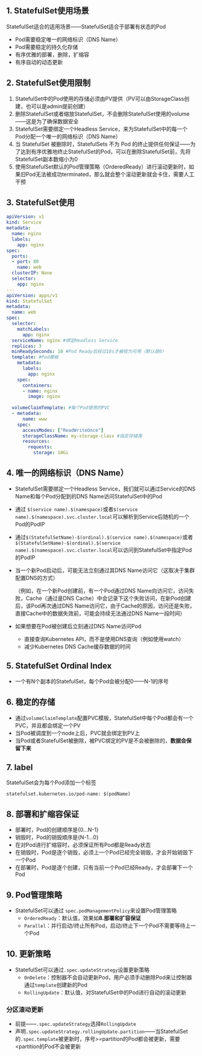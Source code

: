 ## 1. StatefulSet使用场景

StatefulSet适合的适用场景——StatefulSet适合于部署有状态的Pod

* Pod需要稳定唯一的网络标识（DNS Name）
* Pod需要稳定的持久化存储
* 有序优雅的部署，删除，扩缩容
* 有序自动的动态更新



## 2. StatefulSet使用限制

1. StatefulSet中的Pod使用的存储必须由PV提供（PV可以由StorageClass创建，也可以是admin提前创建）
2. 删除StatefulSet或者缩放StatefulSet，不会删除StatefulSet使用的volume——这是为了确保数据安全
3. StatefulSet需要绑定一个Headless Service，来为StatefulSet中的每一个Pod分配一个唯一的网络标识（DNS Name）
4. 当 StatefulSet 被删除时，StatefulSets 不为 Pod 的终止提供任何保证——为了达到有序优雅地终止StatefulSet的Pod，可以在删除StatefulSet前，先将StatefulSet副本数缩小为0
5. 使用StatefulSet默认的Pod管理策略（OrderedReady）进行滚动更新时，如果旧Pod无法被成功terminated，那么就会整个滚动更新就会卡住，需要人工干预



## 3. StatefulSet使用

```yaml
apiVersion: v1
kind: Service
metadata:
  name: nginx
  labels:
    app: nginx
spec:
  ports:
  - port: 80
    name: web
  clusterIP: None
  selector:
    app: nginx
---
apiVersion: apps/v1
kind: StatefulSet
metadata:
  name: web
spec:
  selector:
    matchLabels:
      app: nginx
  serviceName: nginx #绑定Headless Service
  replicas: 3
  minReadySeconds: 10 #Pod Ready后经过10s才被视为可用（默认是0）
  template: #Pod模板
    metadata:
      labels:
        app: nginx
    spec:
      containers:
      - name: nginx
        image: nginx
        
  volumeClaimTemplate: #每个Pod使用的PVC
  - metadata:
      name: www
    spec:
      accessModes: ["ReadWriteOnce"]
      storageClassName: my-storage-class #指定存储类
      resources:
        requests:
          storage: 10Gi
```



## 4. 唯一的网络标识（DNS Name）

* StatefulSet需要绑定一个Headless Service，我们就可以通过Service的DNS Name和每个Pod分配到的DNS Name访问StatefulSet中的Pod
* 通过 `$(service name).$(namespace)`或者`$(service name).$(namespace).svc.cluster.local`可以解析到Service后随机的一个Pod的PodIP
* 通过`$(StatefulSetName)-$(ordinal).$(service name).$(namespace)`或者`$(StatefulSetName)-$(ordinal).$(service name).$(namespace).svc.cluster.local`可以访问到StatefulSet中指定Pod的PodIP



* 当一个新Pod启动后，可能无法立刻通过其DNS Name访问它（这取决于集群配置DNS的方式）

  （例如，在一个新Pod创建前，有一个Pod通过DNS Name向访问它，访问失败，Cache（通过是DNS Cache）中会记录下这个失败访问，在新Pod创建后，该Pod再次通过DNS Name访问它，由于Cache的原因，访问还是失败，直接Cache中的数据失效前，可能会持续无法通过DNS Name一段时间）

* 如果想要在Pod被创建后立刻通过DNS Name访问Pod

  * 直接查询Kubernetes API，而不是使用DNS查询（例如使用watch）
  * 减少Kubernetes DNS Cache缓存数据的时间



## 5. StatefulSet Ordinal Index

* 一个有N个副本的StatefulSet，每个Pod会被分配0——N-1的序号

## 6. 稳定的存储

* 通过`volumeClaimTemplate`配置PVC模板，StatefulSet中每个Pod都会有一个PVC，并且都会绑定一个PV
* 当Pod被调度到一个node上后，PVC就会绑定到PV上
* 当Pod或者StatefulSet被删除，被PVC绑定的PV是不会被删除的，**数据会保留下来**



## 7. label

StatefulSet会为每个Pod添加一个标签

`statefulset.kubernetes.io/pod-name: $(podName)`



## 8. 部署和扩缩容保证

* 部署时，Pod的创建顺序是{0...N-1}
* 销毁时，Pod的销毁顺序是{N-1...0}
* 在对Pod进行扩缩容时，必须保证所有Pod都是Ready状态
* 在销毁时，Pod是逐个销毁，必须上一个Pod已经完全销毁，才会开始销毁下一个Pod
* 在部署时，Pod是逐个创建，只有当前一个Pod已经Ready，才会部署下一个Pod



## 9. Pod管理策略

* StatefulSet可以通过 `spec.podManagementPolicy`来设置Pod管理策略
  * `OrderedReady`：默认值，效果如**8.部署和扩容保证**
  * `Parallel`：并行启动/终止所有Pod，启动/终止下一个Pod不需要等待上一个Pod



## 10. 更新策略

* StatefulSet可以通过`.spec.updateStrategy`设置更新策略
  * `OnDelete`：控制器不会自动更新Pod，用户必须手动删除Pod来让控制器通过`template`创建新的Pod
  * `RollingUpdate`：默认值，对StatefulSet中的Pod进行自动的滚动更新

### 分区滚动更新

* 前提——`.spec.updateStrategy`选择`RollingUpdate`
* 声明`.spec.updateStrategy.rollingUpdate.partition`——当StatefulSet的`.spec.template`被更新时，序号>=partition的Pod都会被更新，需要<partition的Pod不会被更新